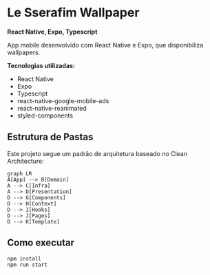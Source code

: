 # Le Sserafim Wallpaper

**React Native, Expo, Typescript**

App mobile desenvolvido com React Native e Expo, que disponibiliza wallpapers.

**Tecnologias utilizadas:**

- React Native
- Expo
- Typescript
- react-native-google-mobile-ads
- react-native-reanimated
- styled-components

## Estrutura de Pastas

Este projeto segue um padrão de arquitetura baseado no Clean Architecture:

```mermaid
graph LR
A[App] --> B[Domain]
A --> C[Infra]
A --> D[Presentation]
D --> G[Components]
D --> H[Context]
D --> I[Hooks]
D --> J[Pages]
D --> K[Template]
```

## Como executar

    npm install
    npm run start
